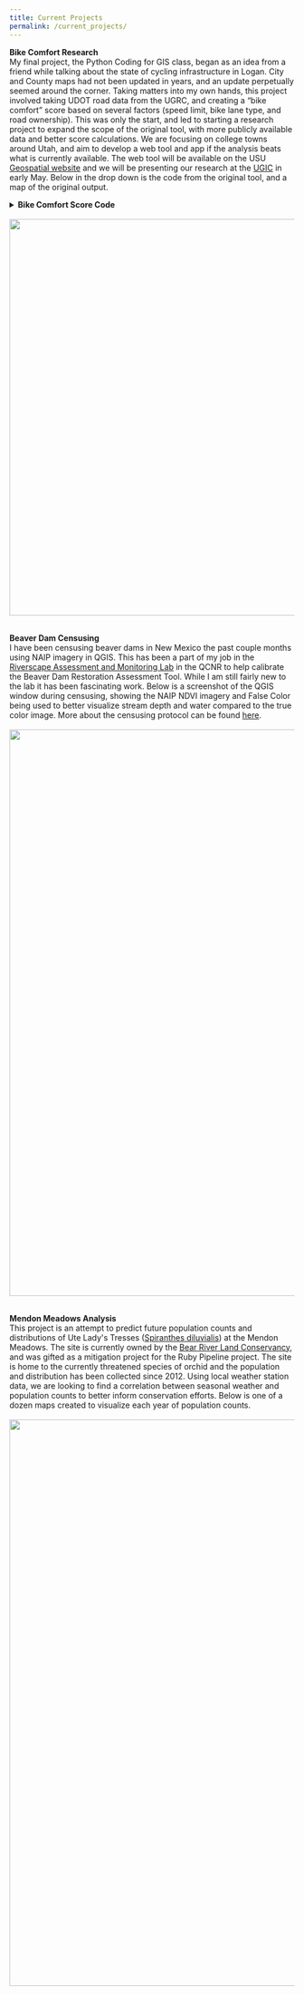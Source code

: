 ```yaml
---
title: Current Projects
permalink: /current_projects/
---
```

<strong>Bike Comfort Research</strong>
<br>
My final project, the Python Coding for GIS class, began as an idea from a friend while talking about the state of cycling infrastructure in Logan. City and County maps had not been updated in years, and an update perpetually seemed around the corner. Taking matters into my own hands, this project involved taking UDOT road data from the UGRC, and creating a “bike comfort” score based on several factors (speed limit, bike lane type, and road ownership). This was only the start, and led to starting a research project to expand the scope of the original tool, with more publicly available data and better score calculations. We are focusing on college towns around Utah, and aim to develop a web tool and app if the analysis beats what is currently available. The web tool will be available on the USU <a href="https://www.usu.edu/geospatial/" target="_blank">Geospatial website</a> and we will be presenting our research at the <a href="https://ugic.org/" target="_blank">UGIC</a> in early May. Below in the drop down is the code from the original tool, and a map of the original output.
<details>
<summary><b>Bike Comfort Score Code</b></summary>
<br>
<pre>
<code>
            if 1 < speed_limit <= 20:
                comfort_score += 4
            if speed_limit <= 25:
                comfort_score += 3
            if 25 < speed_limit <= 30:
                comfort_score += 2
            if 30 < speed_limit <= 50:
                comfort_score += 1
            if speed_limit > 50:
                comfort_score -= 1
            if speed_limit is None:
                comfort_score += 0

            if bike_right == "2B":
                comfort_score += 1
            if bike_left == "2B":
                comfort_score += 1
            if bike_right == "4B":
                comfort_score += 2
            if bike_left == "4B":
                comfort_score += 2
            if bike_right == "1B":
                comfort_score += 2
            if bike_left == "1B":
                comfort_score += 2
        
            if dot_fclass == "UDOT":
                comfort_score -= 1

</code>
</pre>
</details>
<br>
<img src="https://afielder02.github.io/GISPortfolio/assets/maps/SLC_DEMO.jpg" width="700" height="700">
<br><br>

<strong>Beaver Dam Censusing</strong>
<br>
I have been censusing beaver dams in New Mexico the past couple months using NAIP imagery in QGIS. This has been a part of my job in the <a href="http://etal.joewheaton.org/">Riverscape Assessment and Monitoring Lab</a> in the QCNR to help calibrate the Beaver Dam Restoration Assessment Tool. While I am still fairly new to the lab it has been fascinating work. Below is a screenshot of the QGIS window during censusing, showing the NAIP NDVI imagery and False Color being used to better visualize stream depth and water compared to the true color image. More about the censusing protocol can be found <a href="https://riverscapes.freshdesk.com/support/solutions/articles/153000228398-beaver-dam-censusing-with-qris">here</a>.
<br><br>
<img src="https://afielder02.github.io/GISPortfolio/assets/images/RAM.png" width="1200" height="1000">
<br><br>

<strong>Mendon Meadows Analysis</strong>
<br>
This project is an attempt to predict future population counts and distributions of Ute Lady's Tresses (<a href="https://plants.usda.gov/DocumentLibrary/plantguide/pdf/pg_spdi6.pdf">Spiranthes diluvialis</a>) at the Mendon Meadows. The site is currently owned by the <a href="https://www.bearriverlandconservancy.org/mendon-meadows">Bear River Land Conservancy</a>, and was gifted as a mitigation project for the Ruby Pipeline project. The site is home to the currently threatened species of orchid and the population and distribution has been collected since 2012. Using local weather station data, we are looking to find a correlation between seasonal weather and population counts to better inform conservation efforts. Below is one of a dozen maps created to visualize each year of population counts.
<br><br>
<img src="https://afielder02.github.io/GISPortfolio/assets/maps/MM.png" width="1000" height="1000">
<br><br>
